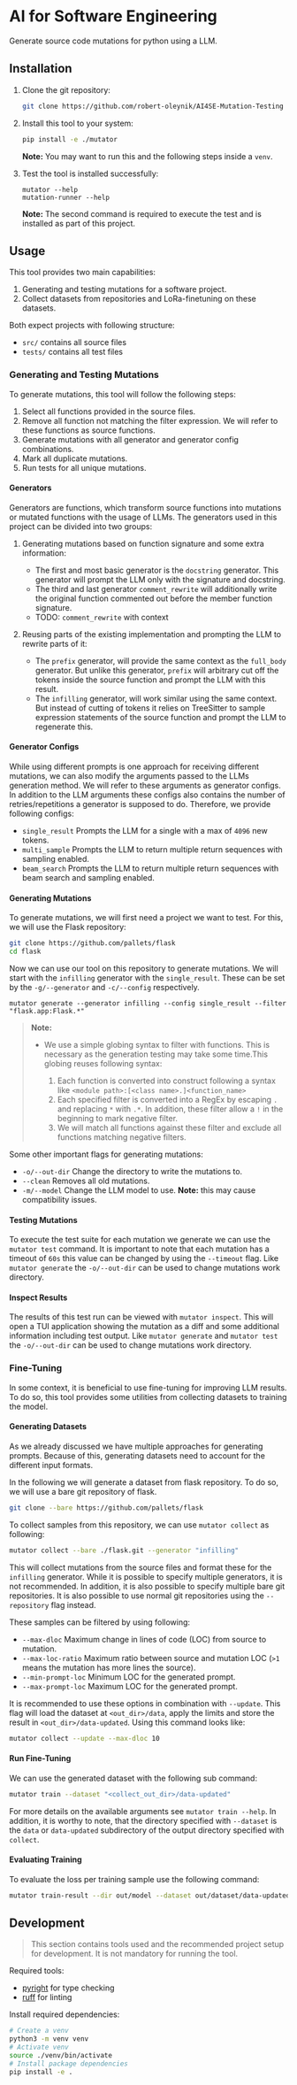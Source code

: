 # AI for Software Engineering

Generate source code mutations for python using a LLM.

## Installation

1. Clone the git repository:

	```sh
	git clone https://github.com/robert-oleynik/AI4SE-Mutation-Testing mutator
	```

2. Install this tool to your system:

	```sh
	pip install -e ./mutator
	```

	**Note:** You may want to run this and the following steps inside a `venv`.

3. Test the tool is installed successfully:

	```
	mutator --help
	mutation-runner --help
	```

	**Note:** The second command is required to execute the test and is installed as part of this project.

## Usage

This tool provides two main capabilities:

1. Generating and testing mutations for a software project.
2. Collect datasets from repositories and LoRa-finetuning on these datasets.

Both expect projects with following structure:

- `src/` contains all source files
- `tests/` contains all test files

### Generating and Testing Mutations

To generate mutations, this tool will follow the following steps:

1. Select all functions provided in the source files.
2. Remove all function not matching the filter expression. We will refer to these functions
   as source functions.
3. Generate mutations with all generator and generator config combinations.
4. Mark all duplicate mutations.
5. Run tests for all unique mutations.

#### Generators

Generators are functions, which transform source functions into mutations or mutated functions
with the usage of LLMs. The generators used in this project can be divided into two groups:

1. Generating mutations based on function signature and some extra information:

	- The first and most basic generator is the `docstring` generator. This generator
	  will prompt the LLM only with the signature and docstring.
	- The third and last generator `comment_rewrite` will additionally write the original
	  function commented out before the member function signature.
	- TODO: `comment_rewrite` with context

2. Reusing parts of the existing implementation and prompting the LLM to rewrite parts of it:

	- The `prefix` generator, will provide the same context as the `full_body` generator.
	  But unlike this generator, `prefix` will arbitrary cut off the tokens inside
	  the source function and prompt the LLM with this result.
	- The `infilling` generator, will work similar using the same context. But instead of
	  cutting of tokens it relies on TreeSitter to sample expression statements of the source
	  function and prompt the LLM to regenerate this.

#### Generator Configs

While using different prompts is one approach for receiving different mutations, we can also
modify the arguments passed to the LLMs generation method. We will refer to these arguments as
generator configs. In addition to the LLM arguments these configs also contains the number of
retries/repetitions a generator is supposed to do. Therefore, we provide following configs:

- `single_result` Prompts the LLM for a single with a max of `4096` new tokens.
- `multi_sample` Prompts the LLM to return multiple return sequences with sampling enabled.
- `beam_search` Prompts the LLM to return multiple return sequences with beam search and
  sampling enabled.

#### Generating Mutations

To generate mutations, we will first need a project we want to test. For this, we will use the
Flask repository:

```sh
git clone https://github.com/pallets/flask
cd flask
```

Now we can use our tool on this repository to generate mutations.
We will start with the `infilling` generator with the `single_result`.
These can be set by the `-g/--generator` and `-c/--config` respectively.

```
mutator generate --generator infilling --config single_result --filter "flask.app:Flask.*"
```

> **Note:**
> 
> - We use a simple globing syntax to filter with functions. This is necessary as the generation
>   testing may take some time.This globing reuses following syntax:
>   
>   1. Each function is converted into construct following a syntax like
>      `<module path>:[<class name>.]<function_name>`
>   2. Each specified filter is converted into a RegEx by escaping `.` and replacing `*`
>      with `.*`. In addition, these filter allow a `!` in the beginning to mark negative filter.
>   3. We will match all functions against these filter and exclude all functions matching
>      negative filters.

Some other important flags for generating mutations:

- `-o/--out-dir` Change the directory to write the mutations to. 
- `--clean` Removes all old mutations.
- `-m/--model` Change the LLM model to use. **Note:** this may cause compatibility issues.

#### Testing Mutations

To execute the test suite for each mutation we generate we can use the `mutator test` command.
It is important to note that each mutation has a timeout of `60s` this value can be changed by
using the `--timeout` flag.
Like `mutator generate` the `-o/--out-dir` can be used to change mutations work directory.

#### Inspect Results

The results of this test run can be viewed with `mutator inspect`.
This will open a TUI application showing the mutation as a diff and some additional
information including test output.
Like `mutator generate` and `mutator test` the `-o/--out-dir` can be used to change
mutations work directory.

### Fine-Tuning

In some context, it is beneficial to use fine-tuning for improving LLM results. 
To do so, this tool provides some utilities from collecting datasets to training the model.

#### Generating Datasets

As we already discussed we have multiple approaches for generating prompts.
Because of this, generating datasets need to account for the different input formats.

In the following we will generate a dataset from flask repository.
To do so, we will use a bare git repository of flask.

```sh
git clone --bare https://github.com/pallets/flask
```

To collect samples from this repository, we can use `mutator collect` as following:

```sh
mutator collect --bare ./flask.git --generator "infilling"
```

This will collect mutations from the source files and format these for the `infilling`
generator. While it is possible to specify multiple generators, it is not recommended.
In addition, it is also possible to specify multiple bare git repositories.
It is also possible to use normal git repositories using the `--repository` flag
instead.

These samples can be filtered by using following:

- `--max-dloc` Maximum change in lines of code (LOC) from source to mutation.
- `--max-loc-ratio` Maximum ratio between source and mutation LOC (`>1` means the
  mutation has more lines the source).
- `--min-prompt-loc` Minimum LOC for the generated prompt.
- `--max-prompt-loc` Maximum LOC for the generated prompt.

It is recommended to use these options in combination with `--update`.
This flag will load the dataset at `<out_dir>/data`, apply the limits and store
the result in `<out_dir>/data-updated`.
Using this command looks like:

```sh
mutator collect --update --max-dloc 10
```

#### Run Fine-Tuning

We can use the generated dataset with the following sub command:

```sh
mutator train --dataset "<collect_out_dir>/data-updated"
```

For more details on the available arguments see `mutator train --help`.
In addition, it is worthy to note, that the directory specified with
`--dataset` is the `data` or `data-updated` subdirectory of the output
directory specified with `collect`.

#### Evaluating Training

To evaluate the loss per training sample use the following command:

```sh
mutator train-result --dir out/model --dataset out/dataset/data-updated
```

## Development

> This section contains tools used and the recommended project setup for development.
> It is not mandatory for running the tool.

Required tools:

- [pyright](https://github.com/microsoft/pyright) for type checking
- [ruff](https://github.com/astral-sh/ruff) for linting

Install required dependencies:

```sh
# Create a venv
python3 -m venv venv
# Activate venv
source ./venv/bin/activate
# Install package dependencies
pip install -e .
```
